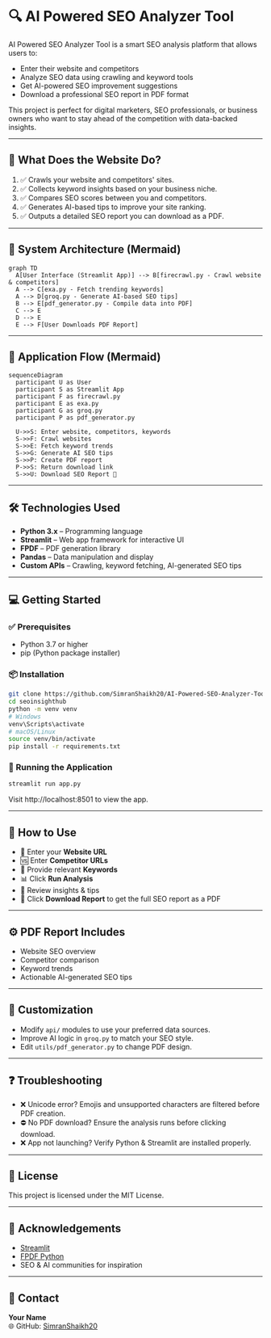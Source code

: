 # 🔍 AI Powered SEO Analyzer Tool

AI Powered SEO Analyzer Tool is a smart SEO analysis platform that allows users to:

- Enter their website and competitors
- Analyze SEO data using crawling and keyword tools
- Get AI-powered SEO improvement suggestions
- Download a professional SEO report in PDF format

This project is perfect for digital marketers, SEO professionals, or business owners who want to stay ahead of the competition with data-backed insights.

---

## 🚀 What Does the Website Do?

1. ✅ Crawls your website and competitors' sites.
2. ✅ Collects keyword insights based on your business niche.
3. ✅ Compares SEO scores between you and competitors.
4. ✅ Generates AI-based tips to improve your site ranking.
5. ✅ Outputs a detailed SEO report you can download as a PDF.

---

## 🧠 System Architecture (Mermaid)

```mermaid
graph TD
  A[User Interface (Streamlit App)] --> B[firecrawl.py - Crawl website & competitors]
  A --> C[exa.py - Fetch trending keywords]
  A --> D[groq.py - Generate AI-based SEO tips]
  B --> E[pdf_generator.py - Compile data into PDF]
  C --> E
  D --> E
  E --> F[User Downloads PDF Report]

```

---

## 🔁 Application Flow (Mermaid)

```mermaid
sequenceDiagram
  participant U as User
  participant S as Streamlit App
  participant F as firecrawl.py
  participant E as exa.py
  participant G as groq.py
  participant P as pdf_generator.py

  U->>S: Enter website, competitors, keywords
  S->>F: Crawl websites
  S->>E: Fetch keyword trends
  S->>G: Generate AI SEO tips
  S->>P: Create PDF report
  P->>S: Return download link
  S->>U: Download SEO Report 📄
```

---

## 🛠️ Technologies Used

- **Python 3.x** – Programming language
- **Streamlit** – Web app framework for interactive UI
- **FPDF** – PDF generation library
- **Pandas** – Data manipulation and display
- **Custom APIs** – Crawling, keyword fetching, AI-generated SEO tips

---

## 💻 Getting Started

### ✅ Prerequisites

- Python 3.7 or higher
- pip (Python package installer)

### 📦 Installation

```bash
git clone https://github.com/SimranShaikh20/AI-Powered-SEO-Analyzer-Tool.git
cd seoinsighthub
python -m venv venv
# Windows
venv\Scripts\activate
# macOS/Linux
source venv/bin/activate
pip install -r requirements.txt
```

### 🚀 Running the Application

```bash
streamlit run app.py
```

Visit http://localhost:8501 to view the app.

---

## 📝 How to Use

- 🔗 Enter your **Website URL**
- 🆚 Enter **Competitor URLs**
- 🔑 Provide relevant **Keywords**
- 📊 Click **Run Analysis**
- 🤖 Review insights & tips
- 📄 Click **Download Report** to get the full SEO report as a PDF

---

## ⚙️ PDF Report Includes

- Website SEO overview
- Competitor comparison
- Keyword trends
- Actionable AI-generated SEO tips

---

## 🔧 Customization

- Modify `api/` modules to use your preferred data sources.
- Improve AI logic in `groq.py` to match your SEO style.
- Edit `utils/pdf_generator.py` to change PDF design.

---

## ❓ Troubleshooting

- ❌ Unicode error? Emojis and unsupported characters are filtered before PDF creation.
- ⛔ No PDF download? Ensure the analysis runs before clicking download.
- ❌ App not launching? Verify Python & Streamlit are installed properly.

---

## 📄 License

This project is licensed under the MIT License.

---

## 🙏 Acknowledgements

- [Streamlit](https://streamlit.io/)
- [FPDF Python](https://pyfpdf.github.io/)
- SEO & AI communities for inspiration

---

## 👤 Contact

**Your Name**  
🌐 GitHub: [SimranShaikh20](https://github.com/SimranShaikh20)
